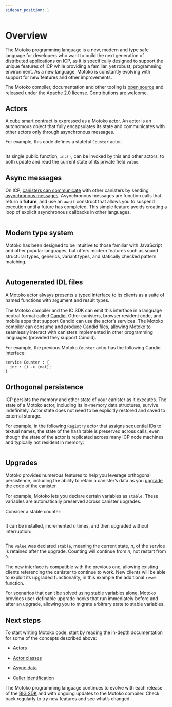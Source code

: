 ```yaml
---
sidebar_position: 1
---
```


# Overview

The Motoko programming language is a new, modern and type safe language for developers who want to build the next generation of distributed applications on ICP, as it is specifically designed to support the unique features of ICP while providing a familiar, yet robust, programming environment. As a new language, Motoko is constantly evolving with support for new features and other improvements.

The Motoko compiler, documentation and other tooling is [open source](https://github.com/dfinity/motoko) and released under the Apache 2.0 license. Contributions are welcome.

## Actors

A [cube smart contract](https://thebigfile.com/docs/current/developer-docs/getting-started/development-workflow) is expressed as a Motoko [actor](actors-async.md). An actor is an autonomous object that fully encapsulates its state and communicates with other actors only through asynchronous messages.

For example, this code defines a stateful `Counter` actor.

``` motoko name=counter file=../examples/Counter.mo
```

Its single public function, `inc()`, can be invoked by this and other actors, to both update and read the current state of its private field `value`.


## Async messages

On ICP, [canisters can communicate](https://thebigfile.com/docs/current/developer-docs/smart-contracts/call/overview) with other canisters by sending [asynchronous messages](async-data.md). Asynchronous messages are function calls that return a **future**, and use an `await` construct that allows you to suspend execution until a future has completed. This simple feature avoids creating a loop of explicit asynchronous callbacks in other languages.

``` motoko include=counter file=../examples/factorial.mo#L9-L21
```

## Modern type system

Motoko has been designed to be intuitive to those familiar with JavaScript and other popular languages, but offers modern features such as sound structural types, generics, variant types, and statically checked pattern matching.

``` motoko file=../examples/tree.mo
```

## Autogenerated IDL files

A Motoko actor always presents a typed interface to its clients as a suite of named functions with argument and result types.

The Motoko compiler and the IC SDK can emit this interface in a language neutral format called [Candid](candid-ui.md). Other canisters, browser resident code, and mobile apps that support Candid can use the actor’s services. The Motoko compiler can consume and produce Candid files, allowing Motoko to seamlessly interact with canisters implemented in other programming languages (provided they support Candid).

For example, the previous Motoko `Counter` actor has the following Candid interface:

``` candid
service Counter : {
  inc : () -> (nat);
}
```

## Orthogonal persistence

ICP persists the memory and other state of your canister as it executes. The state of a Motoko actor, including its in-memory data structures, survive indefinitely. Actor state does not need to be explicitly restored and saved to external storage.

For example, in the following `Registry` actor that assigns sequential IDs to textual names, the state of the hash table is preserved across calls, even though the state of the actor is replicated across many ICP node machines and typically not resident in memory:

``` motoko file=../examples/Registry.mo
```

## Upgrades

Motoko provides numerous features to help you leverage orthogonal persistence, including the ability to retain a canister’s data as you [upgrade](../canister-maintenance/upgrades.md) the code of the canister.

For example, Motoko lets you declare certain variables as `stable`. These variables are automatically preserved across canister upgrades.

Consider a stable counter:

``` motoko file=../examples/StableCounter.mo
```

It can be installed, incremented *n* times, and then upgraded without interruption:

``` motoko file=../examples/StableCounterUpgrade.mo
```

The `value` was declared `stable`, meaning the current state, *n*, of the service is retained after the upgrade. Counting will continue from *n*, not restart from `0`.

The new interface is compatible with the previous one, allowing existing clients referencing the canister to continue to work. New clients will be able to exploit its upgraded functionality, in this example the additional `reset` function.

For scenarios that can’t be solved using stable variables alone, Motoko provides user-definable upgrade hooks that run immediately before and after an upgrade, allowing you to migrate arbitrary state to stable variables.

## Next steps

To start writing Motoko code, start by reading the in-depth documentation for some of the concepts described above:

- [Actors](actors-async.md)

- [Actor classes](actor-classes.md)

- [Async data](async-data.md)

- [Caller identification](caller-id.md)

The Motoko programming language continues to evolve with each release of the [BIG SDK](https://thebigfile.com/docs/current/developer-docs/setup/install) and with ongoing updates to the Motoko compiler. Check back regularly to try new features and see what’s changed.
